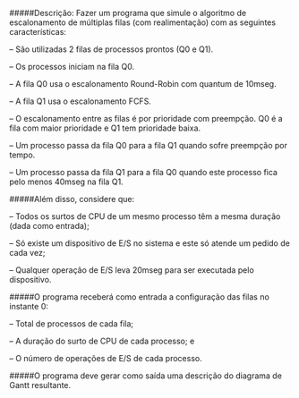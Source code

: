 #####Descrição: Fazer um programa que simule o algoritmo de escalonamento de múltiplas filas (com realimentação) com as seguintes características:

– São utilizadas 2 filas de processos prontos (Q0 e Q1).

– Os processos iniciam na fila Q0.

– A fila Q0 usa o escalonamento Round-Robin com quantum de 10mseg.

– A fila Q1 usa o escalonamento FCFS.

– O escalonamento entre as filas é por prioridade com preempção. Q0 é a fila com maior prioridade e Q1 tem prioridade baixa.

– Um processo passa da fila Q0 para a fila Q1 quando sofre preempção por tempo.

– Um processo passa da fila Q1 para a fila Q0 quando este processo fica pelo menos 40mseg na fila Q1.


#####Além disso, considere que:

– Todos os surtos de CPU de um mesmo processo têm a mesma duração (dada como entrada);

– Só existe um dispositivo de E/S no sistema e este só atende um pedido de cada vez;

– Qualquer operação de E/S leva 20mseg para ser executada pelo dispositivo.

#####O programa receberá como entrada a configuração das filas no instante 0:

– Total de processos de cada fila;

– A duração do surto de CPU de cada processo; e

– O número de operações de E/S de cada processo.

#####O programa deve gerar como saída uma descrição do diagrama de Gantt resultante.